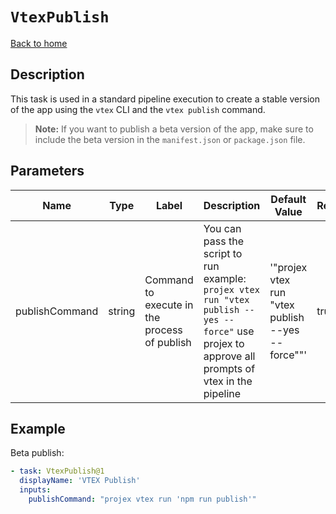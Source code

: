 # `VtexPublish`

[Back to home](../../../README.md)

## Description

This task is used in a standard pipeline execution to create a stable version of the app using the `vtex` CLI and the `vtex publish` command.

> **Note:** If you want to publish a beta version of the app, make sure to include the beta version in the `manifest.json` or `package.json` file.

## Parameters

| Name           | Type   | Label                                        | Description                                                                                                                                      | Default Value                                      | Required |
| -------------- | ------ | -------------------------------------------- | ------------------------------------------------------------------------------------------------------------------------------------------------ | -------------------------------------------------- | -------- |
| publishCommand | string | Command to execute in the process of publish | You can pass the script to run example: `projex vtex run "vtex publish --yes --force"` use projex to approve all prompts of vtex in the pipeline | '"projex vtex run \"vtex publish --yes --force\""' | true     |

## Example

Beta publish:

```yaml
- task: VtexPublish@1
  displayName: 'VTEX Publish'
  inputs:
    publishCommand: "projex vtex run 'npm run publish'"
```
